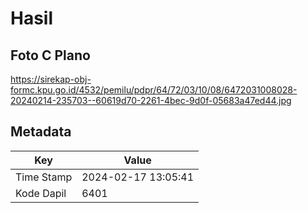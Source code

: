 # Hasil

## Foto C Plano

https://sirekap-obj-formc.kpu.go.id/4532/pemilu/pdpr/64/72/03/10/08/6472031008028-20240214-235703--60619d70-2261-4bec-9d0f-05683a47ed44.jpg


## Metadata

| Key        | Value               |
| ---------- | ------------------- |
| Time Stamp | 2024-02-17 13:05:41 |
| Kode Dapil | 6401                |



